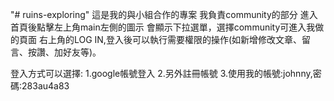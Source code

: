 "# ruins-exploring" 
這是我的與小組合作的專案
我負責community的部分
進入首頁後點擊左上角main左側的圖示
會顯示下拉選單，選擇community可進入我做的頁面
右上角的LOG IN,登入後可以執行需要權限的操作(如新增修改文章、留言、按讚、加好友等)。

登入方式可以選擇:
1.google帳號登入
2.另外註冊帳號
3.使用我的帳號:johnny,密碼:283au4a83
